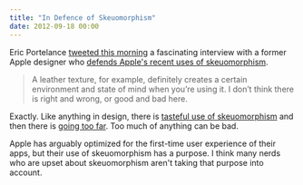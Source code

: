 ```yaml
---
title: "In Defence of Skeuomorphism"
date: 2012-09-18 00:00
---
```


Eric Portelance [tweeted this morning](https://twitter.com/eportelance/status/248069041254715393) a fascinating interview with a former Apple designer who [defends Apple's recent uses of skeuomorphism](http://www.fastcodesign.com/1670796/a-former-iphone-ui-designer-defends-apples-fake-leather-design-philosophy).

> A leather texture, for example, definitely creates a certain environment and state of mind when you’re using it. I don’t think there is right and wrong, or good and bad here.

Exactly. Like anything in design, there is [tasteful use of skeuomorphism](/skeu-it) and then there is [going too far](http://skeu.it). Too much of anything can be bad.

Apple has arguably optimized for the first-time user experience of their apps, but their use of skeuomorphism has a purpose. I think many nerds who are upset about skeuomorphism aren't taking that purpose into account.

<!-- more -->
